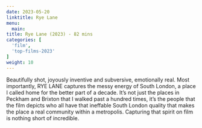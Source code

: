 ```yaml
---
date: 2023-05-20
linktitle: Rye Lane
menu:
  main:
title: Rye Lane (2023) - 82 mins
categories: [
  'film',
  'top-films-2023'
]
weight: 10
---
```


Beautifully shot, joyously inventive and subversive, emotionally real. Most importantly, RYE LANE captures the messy energy of South London, a place I called home for the better part of a decade. It’s not just the places in Peckham and Brixton that I walked past a hundred times, it’s the people that the film depicts who all have that ineffable South London quality that makes the place a real community within a metropolis. Capturing that spirit on film is nothing short of incredible.

